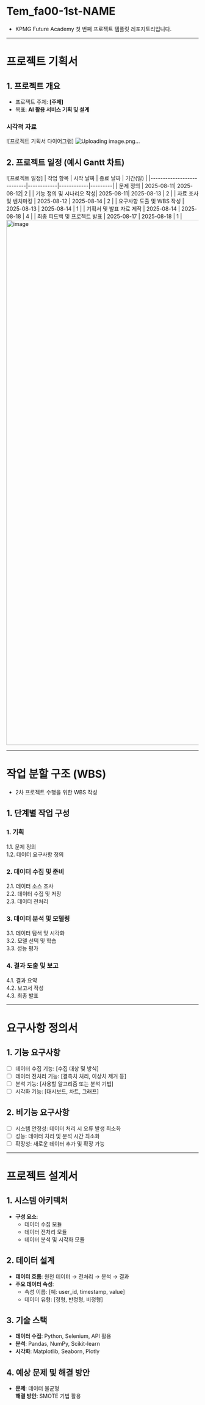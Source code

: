 # Tem_fa00-1st-NAME
- KPMG Future Academy 첫 번째 프로젝트 템플릿 레포지토리입니다.

-------------------
# 프로젝트 기획서

## 1. 프로젝트 개요
- 프로젝트 주제: **[주제]**
- 목표: **AI 활용 서비스 기획 및 설계**
  
### 시각적 자료
![프로젝트 기획서 다이어그램] ![Uploading image.png…](https://github.com/user-attachments/assets/06d3c48f-e8ff-46b4-afd2-2206c57a7099)



## 2. 프로젝트 일정 (예시 Gantt 차트)
![프로젝트 일정]
| 작업 항목                  | 시작 날짜   | 종료 날짜   | 기간(일) |
|---------------------------|------------|------------|---------|
| 문제 정의 | 2025-08-11| 2025-08-12| 2       |
| 기능 정의 및 시나리오 작성| 2025-08-11| 2025-08-13 | 2       |
| 자료 조사 및 벤치마킹       | 2025-08-12 | 2025-08-14 | 2     |
| 요구사항 도출 및 WBS 작성   | 2025-08-13 | 2025-08-14 | 1       |
| 기획서 및 발표 자료 제작             | 2025-08-14 | 2025-08-18 | 4      |
| 최종 피드백 및 프로젝트 발표  | 2025-08-17 | 2025-08-18 | 1       |
<img width="2557" height="1376" alt="image" src="https://github.com/user-attachments/assets/db9cba78-9f1e-4f3b-9fe2-24cb15e36586" />



 
  --------------------------

# 작업 분할 구조 (WBS)
- 2차 프로젝트 수행을 위한 WBS 작성

## 1. 단계별 작업 구성
### 1. 기획
1.1. 문제 정의  
1.2. 데이터 요구사항 정의

### 2. 데이터 수집 및 준비
2.1. 데이터 소스 조사  
2.2. 데이터 수집 및 저장  
2.3. 데이터 전처리

### 3. 데이터 분석 및 모델링
3.1. 데이터 탐색 및 시각화  
3.2. 모델 선택 및 학습  
3.3. 성능 평가  

### 4. 결과 도출 및 보고
4.1. 결과 요약  
4.2. 보고서 작성  
4.3. 최종 발표

  ------------------------------

# 요구사항 정의서

## 1. 기능 요구사항
- [ ] 데이터 수집 기능: [수집 대상 및 방식]
- [ ] 데이터 전처리 기능: [결측치 처리, 이상치 제거 등]
- [ ] 분석 기능: [사용할 알고리즘 또는 분석 기법]
- [ ] 시각화 기능: [대시보드, 차트, 그래프]

## 2. 비기능 요구사항
- [ ] 시스템 안정성: 데이터 처리 시 오류 발생 최소화
- [ ] 성능: 데이터 처리 및 분석 시간 최소화
- [ ] 확장성: 새로운 데이터 추가 및 확장 가능

----------------------------

# 프로젝트 설계서

## 1. 시스템 아키텍처
- **구성 요소**:
  - 데이터 수집 모듈
  - 데이터 전처리 모듈
  - 데이터 분석 및 시각화 모듈

## 2. 데이터 설계
- **데이터 흐름**: 원천 데이터 → 전처리 → 분석 → 결과
- **주요 데이터 속성**:
  - 속성 이름: [예: user_id, timestamp, value]
  - 데이터 유형: [정형, 반정형, 비정형]

## 3. 기술 스택
- **데이터 수집**: Python, Selenium, API 활용
- **분석**: Pandas, NumPy, Scikit-learn
- **시각화**: Matplotlib, Seaborn, Plotly

## 4. 예상 문제 및 해결 방안
- **문제**: 데이터 불균형  
  **해결 방안**: SMOTE 기법 활용
